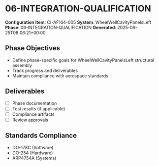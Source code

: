 # 06-INTEGRATION-QUALIFICATION

**Configuration Item**: CI-AF164-005
**System**: WheelWellCavityPanelsLeft
**Phase**: 06-INTEGRATION-QUALIFICATION
**Generated**: 2025-08-25T08:06:21+00:00

## Phase Objectives
- Define phase-specific goals for WheelWellCavityPanelsLeft structural assembly
- Track progress and deliverables
- Maintain compliance with aerospace standards

## Deliverables
- [ ] Phase documentation
- [ ] Test results (if applicable)
- [ ] Compliance artifacts
- [ ] Review approvals

## Standards Compliance
- DO-178C (Software)
- DO-254 (Hardware)
- ARP4754A (Systems)

